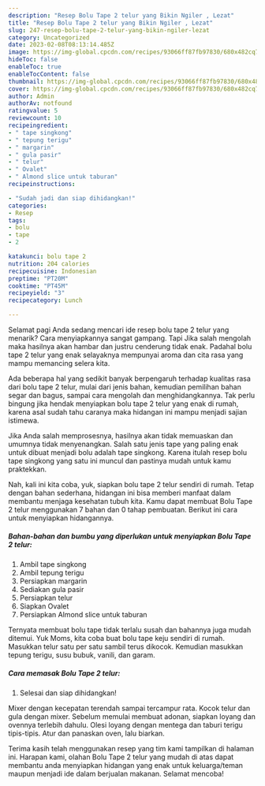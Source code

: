 ```yaml
---
description: "Resep Bolu Tape 2 telur yang Bikin Ngiler , Lezat"
title: "Resep Bolu Tape 2 telur yang Bikin Ngiler , Lezat"
slug: 247-resep-bolu-tape-2-telur-yang-bikin-ngiler-lezat
category: Uncategorized
date: 2023-02-08T08:13:14.485Z
image: https://img-global.cpcdn.com/recipes/93066ff87fb97830/680x482cq70/bolu-tape-2-telur-foto-resep-utama.jpg
hideToc: false
enableToc: true
enableTocContent: false
thumbnail: https://img-global.cpcdn.com/recipes/93066ff87fb97830/680x482cq70/bolu-tape-2-telur-foto-resep-utama.jpg
cover: https://img-global.cpcdn.com/recipes/93066ff87fb97830/680x482cq70/bolu-tape-2-telur-foto-resep-utama.jpg
author: Admin
authorAv: notfound
ratingvalue: 5
reviewcount: 10
recipeingredient:
- " tape singkong"
- " tepung terigu"
- " margarin"
- " gula pasir"
- " telur"
- " Ovalet"
- " Almond slice untuk taburan"
recipeinstructions:

- "Sudah jadi dan siap dihidangkan!"
categories:
- Resep
tags:
- bolu
- tape
- 2

katakunci: bolu tape 2 
nutrition: 204 calories
recipecuisine: Indonesian
preptime: "PT20M"
cooktime: "PT45M"
recipeyield: "3"
recipecategory: Lunch

---
```



Selamat pagi Anda sedang mencari ide resep bolu tape 2 telur yang menarik? Cara menyiapkannya sangat gampang. Tapi Jika salah mengolah maka hasilnya akan hambar dan justru cenderung tidak enak. Padahal bolu tape 2 telur yang enak selayaknya mempunyai aroma dan cita rasa yang mampu memancing selera kita.


Ada beberapa hal yang sedikit banyak berpengaruh terhadap kualitas rasa dari bolu tape 2 telur, mulai dari jenis bahan, kemudian pemilihan bahan segar dan bagus, sampai cara mengolah dan menghidangkannya. Tak perlu bingung jika hendak menyiapkan bolu tape 2 telur yang enak di rumah, karena asal sudah tahu caranya maka hidangan ini mampu menjadi sajian istimewa.

Jika Anda salah memprosesnya, hasilnya akan tidak memuaskan dan umumnya tidak menyenangkan. Salah satu jenis tape yang paling enak untuk dibuat menjadi bolu adalah tape singkong. Karena itulah resep bolu tape singkong yang satu ini muncul dan pastinya mudah untuk kamu praktekkan.


Nah, kali ini kita coba, yuk, siapkan bolu tape 2 telur sendiri di rumah. Tetap dengan bahan sederhana, hidangan ini bisa memberi manfaat dalam membantu menjaga kesehatan tubuh kita. Kamu dapat membuat Bolu Tape 2 telur menggunakan 7 bahan dan 0 tahap pembuatan. Berikut ini cara untuk menyiapkan hidangannya.

<!--inarticleads1-->

##### Bahan-bahan dan bumbu yang diperlukan untuk menyiapkan Bolu Tape 2 telur:

1. Ambil  tape singkong
1. Ambil  tepung terigu
1. Persiapkan  margarin
1. Sediakan  gula pasir
1. Persiapkan  telur
1. Siapkan  Ovalet
1. Persiapkan  Almond slice untuk taburan


Ternyata membuat bolu tape tidak terlalu susah dan bahannya juga mudah ditemui. Yuk Moms, kita coba buat bolu tape keju sendiri di rumah. Masukkan telur satu per satu sambil terus dikocok. Kemudian masukkan tepung terigu, susu bubuk, vanili, dan garam. 

<!--inarticleads2-->

##### Cara memasak Bolu Tape 2 telur:


1. Selesai dan siap dihidangkan!

Mixer dengan kecepatan terendah sampai tercampur rata. Kocok telur dan gula dengan mixer. Sebelum memulai membuat adonan, siapkan loyang dan ovennya terlebih dahulu. Olesi loyang dengan mentega dan taburi terigu tipis-tipis. Atur dan panaskan oven, lalu biarkan. 

Terima kasih telah menggunakan resep yang tim kami tampilkan di halaman ini. Harapan kami, olahan Bolu Tape 2 telur yang mudah di atas dapat membantu anda menyiapkan hidangan yang enak untuk keluarga/teman maupun menjadi ide dalam berjualan makanan. Selamat mencoba!
